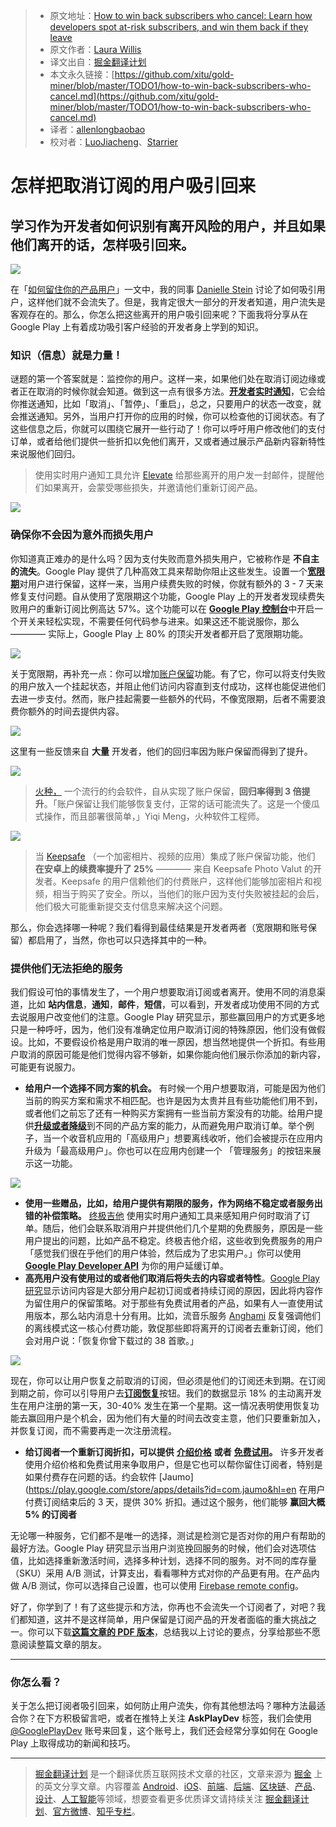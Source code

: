 > * 原文地址：[How to win back subscribers who cancel: Learn how developers spot at-risk subscribers, and win them back if they leave](https://medium.com/googleplaydev/how-to-win-back-subscribers-who-cancel-9960731adeb)
> * 原文作者：[Laura Willis](https://medium.com/@laura.willis22?source=post_header_lockup)
> * 译文出自：[掘金翻译计划](https://github.com/xitu/gold-miner)
> * 本文永久链接：[https://github.com/xitu/gold-miner/blob/master/TODO1/how-to-win-back-subscribers-who-cancel.md](https://github.com/xitu/gold-miner/blob/master/TODO1/how-to-win-back-subscribers-who-cancel.md)
> * 译者：[allenlongbaobao](https://github.com/allenlongbaobao)
> * 校对者：[LuoJiacheng](https://github.com/LuoJiacheng)、[Starrier](https://github.com/Starrier)

# 怎样把取消订阅的用户吸引回来

## 学习作为开发者如何识别有离开风险的用户，并且如果他们离开的话，怎样吸引回来。

![](https://cdn-images-1.medium.com/max/800/1*wLhnuD2dXjD5xdrYhqQ5ZQ.png)

在「[如何留住你的产品用户](https://medium.com/googleplaydev/how-to-hold-on-to-your-apps-subscribers-eebb5965e267)」一文中，我的同事 [Danielle Stein](https://medium.com/@daniellestein_60947) 讨论了如何吸引用户，这样他们就不会流失了。但是，我肯定很大一部分的开发者知道，用户流失是客观存在的。那么，你怎么把这些离开的用户吸引回来呢？下面我将分享从在 Google Play 上有着成功吸引客户经验的开发者身上学到的知识。

### **知识（信息）就是力量！**

谜题的第一个答案就是：监控你的用户。这样一来，如果他们处在取消订阅边缘或者正在取消的时候你就会知道。做到这一点有很多方法。[**开发者实时通知**](https://developer.android.com/google/play/billing/realtime_developer_notifications.html)，它会给你推送通知，比如「取消」、「暂停」、「重启」，总之，只要用户的状态一改变，就会推送通知。另外，当用户打开你的应用的时候，你可以检查他的订阅状态。有了这些信息之后，你就可以围绕它展开一些行动了！你可以呼吁用户修改他们的支付订单，或者给他们提供一些折扣以免他们离开，又或者通过展示产品新内容新特性来说服他们回归。

> 使用实时用户通知工具允许 [Elevate](https://docs.google.com/document/d/15GL1p5Kck8GwYIkcvMpYxi9HvGqEiuN2QOmESDrFHOA/edit?ts=5a98636f#heading=h.zhm9jn6w7dxv) 给那些离开的用户发一封邮件，提醒他们如果离开，会蒙受哪些损失，并邀请他们重新订阅产品。

![](https://cdn-images-1.medium.com/max/800/0*6gFz6HN_mFNXCJWu.)

### 确保你不会因为意外而损失用户

你知道真正难办的是什么吗？因为支付失败而意外损失用户，它被称作是 **不自主的流失**。Google Play 提供了几种高效工具来帮助你阻止这些发生。设置一个[**宽限期**](https://developer.android.com/google/play/billing/billing_subscriptions.html#grace-period)对用户进行保留，这样一来，当用户续费失败的时候，你就有额外的 3 - 7 天来修复支付问题。自从使用了宽限期这个功能，Google Play 上的开发者发现续费失败用户的重新订阅比例高达 57%。这个功能可以在 [**Google Play 控制台**](https://play.google.com/apps/publish)中开启一个开关来轻松实现，不需要任何代码参与进来。如果这还不能说服你，那么 ———— 实际上，Google Play 上 80% 的顶尖开发者都开启了宽限期功能。

![](https://cdn-images-1.medium.com/max/800/0*eLdFcYo11r5ACRNB.)

关于宽限期，再补充一点：你可以增加[账户保留](https://developer.android.com/google/play/billing/billing_subscriptions.html#account-holds)功能。有了它，你可以将支付失败的用户放入一个挂起状态，并阻止他们访问内容直到支付成功，这样也能促进他们去进一步支付。然而，账户挂起需要一些额外的代码，不像宽限期，后者不需要浪费你额外的时间去提供内容。

![](https://cdn-images-1.medium.com/max/800/1*OYTPoI-4oIjizpC_qTDB2Q.png)

这里有一些反馈来自 **大量** 开发者，他们的回归率因为账户保留而得到了提升。

![](https://cdn-images-1.medium.com/max/800/1*Z0tBEGEwoAxr6aTVOzuMhg.png)

> [火种，](https://play.google.com/store/apps/details?id=com.tinder&hl=en) 一个流行的约会软件，自从实现了账户保留，**回归率得到 3 倍提升**。「账户保留让我们能够恢复支付，正常的话可能流失了。这是一个傻瓜式操作，而且部署很简单，」Yiqi Meng，火种软件工程师。

![](https://cdn-images-1.medium.com/max/800/1*MTtL-UHf1v9hJiawrO8zVw.png)

> 当 [Keepsafe](https://play.google.com/store/apps/details?id=com.kii.safe&hl=en) （一个加密相片、视频的应用）集成了账户保留功能，他们 **在安卓上的续费率提升了 25%** ———— 来自 Keepsafe Photo Valut 的开发者。Keepsafe 的用户信赖他们的付费账户，这样他们能够加密相片和视频，相当于购买了安全。所以，当他们的账户因为支付失败被挂起的会后，他们极大可能重新提交支付信息来解决这个问题。

那么，你会选择哪一种呢？我们看得到最佳结果是开发者两者（宽限期和账号保留）都启用了，当然，你也可以只选择其中的一种。

### **提供他们无法拒绝的服务**

我们假设可怕的事情发生了，一个用户想要取消订阅或者离开。使用不同的消息渠道，比如 **站内信息**，**通知**，**邮件**，**短信**，可以看到，开发者成功使用不同的方式去说服用户改变他们的注意。Google Play 研究显示，那些赢回用户的方式更多地只是一种呼吁，因为，他们没有准确定位用户取消订阅的特殊原因，他们没有做假设。比如，不要假设价格是用户取消的唯一原因，想当然地提供一个折扣。有些用户取消的原因可能是他们觉得内容不够新，如果你能向他们展示你添加的新内容，可能更有说服力。

*   **给用户一个选择不同方案的机会。** 有时候一个用户想要取消，可能是因为他们当前的购买方案和需求不相匹配。也许是因为太贵并且有些功能他们用不到，或者他们之前忘了还有一种购买方案拥有一些当前方案没有的功能。给用户提供[**升级或者降级**](https://developer.android.com/google/play/billing/billing_reference.html#upgrade-getBuyIntentToReplaceSkus)到不同的产品方案的能力，从而避免用户取消订单。举个例子，当一个收音机应用的「高级用户」想要离线收听，他们会被提示在应用内升级为「最高级用户」。你也可以在应用内创建一个 「管理服务」的按钮来展示这一功能。

![](https://cdn-images-1.medium.com/max/800/1*H0gP5CrTZjTMGUiKYvJ8aw.png)

*   **使用一些赠品，比如，给用户提供有期限的服务，作为网络不稳定或者服务出错的补偿策略。** [终极吉他](https://play.google.com/store/apps/details?id=com.ultimateguitar.tabs&hl=en) 使用实时用户通知工具来感知用户何时取消了订单。随后，他们会联系取消用户并提供他们几个星期的免费服务，原因是一些用户提出的问题，比如产品不稳定。终极吉他介绍，这些收到免费服务的用户「感觉我们很在乎他们的用户体验，然后成为了忠实用户。」你可以使用 [**Google Play Developer API**](https://developer.android.com/google/play/developer-api.html#subscriptions_api_overview) 为你的用户延缓订单。
*   **高亮用户没有使用过的或者他们取消后将失去的内容或者特性**。[Google Play 研究](https://g.co/play/subscriptioninsights2017)显示访问内容是大部分用户起初订阅或者持续订阅的原因，因此将内容作为留住用户的保留策略。对于那些有免费试用者的产品，如果有人一直使用试用版本，那么站内消息十分有用。比如，流音乐服务 [Anghami](https://play.google.com/store/apps/details?id=com.anghami&hl=en) 反复强调他们的离线模式这一核心付费功能，敦促那些即将离开的订阅者去重新订阅，他们会对用户说：「恢复你曾下载过的 38 首歌。」

![](https://cdn-images-1.medium.com/max/800/1*lIeLgzpRAa4FuxqOkcAcGA.png)

现在，你可以让用户恢复之前取消的订阅，但必须是他们的订阅还未到期。在订阅到期之前，你可以引导用户去[**订阅恢复**](https://developer.android.com/google/play/billing/billing_subscriptions.html#restore)按钮。我们的数据显示 18% 的主动离开发生在用户注册的第一天，30-40% 发生在第一个星期。这一情况表明使用恢复功能去赢回用户是个机会，因为他们有大量的时间去改变主意，他们只要重新加入，并恢复订阅，而不需要再走一次注册流程。

*   **给订阅者一个重新订阅折扣，可以提供** [**介绍价格**](https://support.google.com/googleplay/android-developer/answer/140504?hl=en#intro) **或者** [**免费试用**](https://developer.android.com/google/play/billing/billing_subscriptions.html#trials)**。** 许多开发者使用介绍价格和免费试用来争取用户，但是它也可以帮你留住订阅者，特别是如果付费存在问题的话。约会软件 [Jaumo](https://play.google.com/store/apps/details?id=com.jaumo&hl=en 在用户付费订阅结束后的 3 天，提供 30% 折扣。通过这个服务，他们能够 **赢回大概 5% 的订阅者**

无论哪一种服务，它们都不是唯一的选择，测试是检测它是否对你的用户有帮助的最好方法。Google Play 研究显示当用户浏览挽回服务的时候，他们会对选项估值，比如选择重新激活时间，选择多种计划，选择不同的服务。对不同的库存量（SKU）采用 A/B 测试，计算支出，看看哪种方式对你的产品更有用。在产品内做 A/B 测试，你可以选择自己设置，也可以使用 [Firebase remote config](https://firebase.google.com/docs/remote-config/abtest-config)。

好了，你学到了！有了这些提示和方法，你再也不会流失一个订阅者了，对吧？我们都知道，这并不是这样简单，用户保留是订阅产品的开发者面临的重大挑战之一。你可以下载[**这篇文章的 PDF 版本**](http://services.google.com/fh/files/misc/win_back_subscribers_googleplay.pdf)，总结我以上讨论的要点，分享给那些不愿意阅读整篇文章的朋友。

* * *

### **你怎么看？**

关于怎么把订阅者吸引回来，如何防止用户流失，你有其他想法吗？哪种方法最适合你？在下方积极留言吧，或者在推特上关注 **AskPlayDev** 标签，我们会使用 [@GooglePlayDev](http://twitter.com/googleplaydev) 账号来回复，这个账号上，我们还会经常分享如何在 Google Play 上取得成功的新闻和技巧。


---

> [掘金翻译计划](https://github.com/xitu/gold-miner) 是一个翻译优质互联网技术文章的社区，文章来源为 [掘金](https://juejin.im) 上的英文分享文章。内容覆盖 [Android](https://github.com/xitu/gold-miner#android)、[iOS](https://github.com/xitu/gold-miner#ios)、[前端](https://github.com/xitu/gold-miner#前端)、[后端](https://github.com/xitu/gold-miner#后端)、[区块链](https://github.com/xitu/gold-miner#区块链)、[产品](https://github.com/xitu/gold-miner#产品)、[设计](https://github.com/xitu/gold-miner#设计)、[人工智能](https://github.com/xitu/gold-miner#人工智能)等领域，想要查看更多优质译文请持续关注 [掘金翻译计划](https://github.com/xitu/gold-miner)、[官方微博](http://weibo.com/juejinfanyi)、[知乎专栏](https://zhuanlan.zhihu.com/juejinfanyi)。
